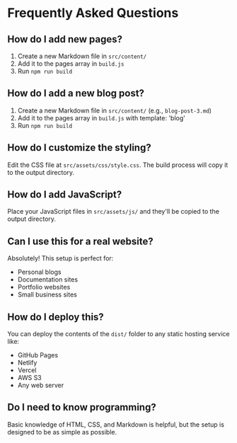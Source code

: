 # Frequently Asked Questions

## How do I add new pages?

1. Create a new Markdown file in `src/content/`
2. Add it to the pages array in `build.js`
3. Run `npm run build`

## How do I add a new blog post?

1. Create a new Markdown file in `src/content/` (e.g., `blog-post-3.md`)
2. Add it to the pages array in `build.js` with template: 'blog'
3. Run `npm run build`

## How do I customize the styling?

Edit the CSS file at `src/assets/css/style.css`. The build process will copy it to the output directory.

## How do I add JavaScript?

Place your JavaScript files in `src/assets/js/` and they'll be copied to the output directory.

## Can I use this for a real website?

Absolutely! This setup is perfect for:
- Personal blogs
- Documentation sites
- Portfolio websites
- Small business sites

## How do I deploy this?

You can deploy the contents of the `dist/` folder to any static hosting service like:
- GitHub Pages
- Netlify
- Vercel
- AWS S3
- Any web server

## Do I need to know programming?

Basic knowledge of HTML, CSS, and Markdown is helpful, but the setup is designed to be as simple as possible.
